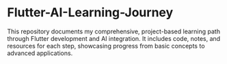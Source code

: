 # Flutter-AI-Learning-Journey
This repository documents my comprehensive, project-based learning path through Flutter development and AI integration. It includes code, notes, and resources for each step, showcasing progress from basic concepts to advanced applications.
